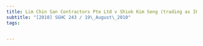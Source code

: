 ```yaml
---
title: Lim Chin San Contractors Pte Ltd v Shiok Kim Seng (trading as IKO Precision Toolings) 
subtitle: "[2010] SGHC 243 / 19\_August\_2010"
tags:


---
```



